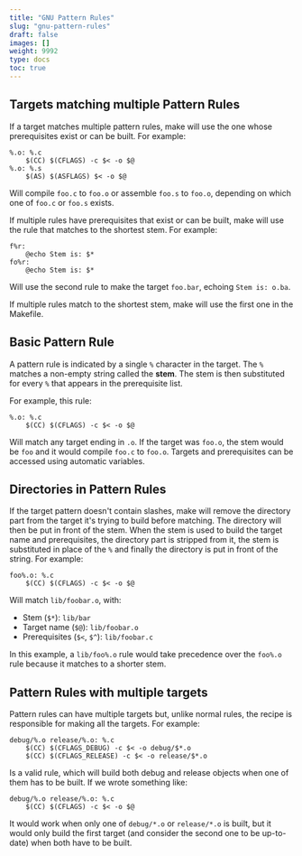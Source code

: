 ```yaml
---
title: "GNU Pattern Rules"
slug: "gnu-pattern-rules"
draft: false
images: []
weight: 9992
type: docs
toc: true
---
```


## Targets matching multiple Pattern Rules
If a target matches multiple pattern rules, make will use the one whose prerequisites exist or can be built. For example:

    %.o: %.c
        $(CC) $(CFLAGS) -c $< -o $@
    %.o: %.s
        $(AS) $(ASFLAGS) $< -o $@

Will compile `foo.c` to `foo.o` or assemble `foo.s` to `foo.o`, depending on which one of `foo.c` or `foo.s` exists.

If multiple rules have prerequisites that exist or can be built, make will use the rule that matches to the shortest stem. For example:

    f%r:
        @echo Stem is: $*
    fo%r:
        @echo Stem is: $*

Will use the second rule to make the target `foo.bar`, echoing `Stem is: o.ba`.

If multiple rules match to the shortest stem, make will use the first one in the Makefile.

## Basic Pattern Rule
A pattern rule is indicated by a single `%` character in the target. The `%` matches a non-empty string called the **stem**. The stem is then substituted for every `%` that appears in the prerequisite list.

For example, this rule:

    %.o: %.c
        $(CC) $(CFLAGS) -c $< -o $@

Will match any target ending in `.o`. If the target was `foo.o`, the stem would be `foo` and it would compile `foo.c` to `foo.o`. Targets and prerequisites can be accessed using automatic variables.

## Directories in Pattern Rules
If the target pattern doesn't contain slashes, make will remove the directory part from the target it's trying to build before matching. The directory will then be put in front of the stem. When the stem is used to build the target name and prerequisites, the directory part is stripped from it, the stem is substituted in place of the `%` and finally the directory is put in front of the string. For example:

    foo%.o: %.c
        $(CC) $(CFLAGS) -c $< -o $@

Will match `lib/foobar.o`, with:

 - Stem (`$*`): `lib/bar`
 - Target name (`$@`): `lib/foobar.o`
 - Prerequisites (`$<`, `$^`): `lib/foobar.c`

In this example, a `lib/foo%.o` rule would take precedence over the `foo%.o` rule because it matches to a shorter stem.

## Pattern Rules with multiple targets
Pattern rules can have multiple targets but, unlike normal rules, the recipe is responsible for making all the targets. For example:

    debug/%.o release/%.o: %.c
        $(CC) $(CFLAGS_DEBUG) -c $< -o debug/$*.o
        $(CC) $(CFLAGS_RELEASE) -c $< -o release/$*.o

Is a valid rule, which will build both debug and release objects when one of them has to be built. If we wrote something like:

    debug/%.o release/%.o: %.c
        $(CC) $(CFLAGS) -c $< -o $@

It would work when only one of `debug/*.o` or `release/*.o` is built, but it would only build the first target (and consider the second one to be up-to-date) when both have to be built.

